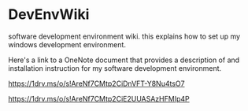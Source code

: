 # DevEnvWiki
software development environment wiki. 
this explains how to set up my windows development environment.


Here's a link to a OneNote document that provides a description of and installation instruction for my software development environment.

https://1drv.ms/o/s!AreNf7CMtp2CiDnVFT-Y8Nu4tsO7


https://1drv.ms/o/s!AreNf7CMtp2CiE2UUASAzHFMIp4P

